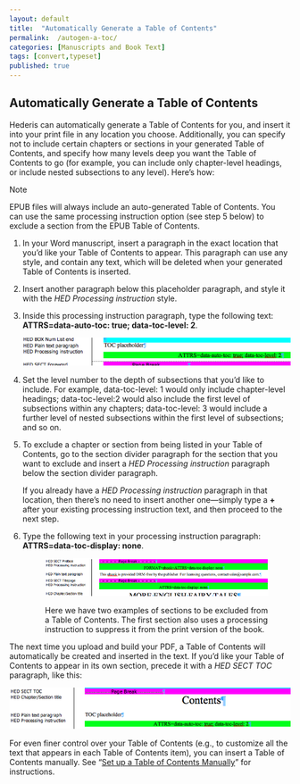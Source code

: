 ```yaml
---
layout: default
title:  "Automatically Generate a Table of Contents"
permalink:  /autogen-a-toc/
categories: [Manuscripts and Book Text]
tags: [convert,typeset]
published: true
---
```


<section data-type="chapter" class="hsecchapter" data-hederis-type="hsecchapter" id="autogen-a-toc" data-pi-attrs="id: autogen-a-toc; data-tags: convert,typeset;" role="doc-chapter" data-tags="convert,typeset" data-author-name=" " data-book-title=" " title="Automatically Generate a Table of Contents"><h1 data-hederis-type="hblkchaptitle" class="hblkchaptitle" id="pA8Ngl3CE">Automatically Generate a Table of Contents</h1>
    <p class="hblkp" data-hederis-type="hblkp" id="pzJOZqdm4">Hederis can automatically generate a Table of Contents for you, and insert it into your print file in any location you choose. Additionally, you can specify not to include certain chapters or sections in your generated Table of Contents, and specify how many levels deep you want the Table of Contents to go (for example, you can include only chapter-level headings, or include nested subsections to any level). Here&#8217;s how:</p>
    <aside class="hwprbox box" data-hederis-type="hwprbox" id="pvBDnvFFL" data-type="sidebar"><p class="hblktype" data-hederis-type="hblktype" id="pIOl0wu1i">Note</p>
    <p class="hblkp" data-hederis-type="hblkp" id="pPac0cfhX">EPUB files will always include an auto-generated Table of Contents. You can use the same processing instruction option (see step 5 below) to exclude a section from the EPUB Table of Contents.</p>
    </aside>
    <ol class="hwprnumlist" data-hederis-type="hwprnumlist" id="pJBMAXGPi"><li class="hblkoli" data-hederis-type="hblkoli" id="lioQpsK8IT"><p class="hblkoli" data-hederis-type="hblklip" id="pXaMP9vkN">In your Word manuscript, insert a paragraph in the exact location that you&#8217;d like your Table of Contents to appear. This paragraph can use any style, and contain any text, which will be deleted when your generated Table of Contents is inserted.</p></li>
    <li class="hblkoli" data-hederis-type="hblkoli" id="liwcjkli8r"><p class="hblkoli" data-hederis-type="hblklip" id="pwRmIVVyG">Insert another paragraph below this placeholder paragraph, and style it with the <em data-hederis-type="hspanem">HED Processing instruction</em> style.</p></li>
    <li class="hblkoli" data-hederis-type="hblkoli" id="liL4QiK9p0"><p class="hblkoli" data-hederis-type="hblklip" id="pcwK6FNLG">Inside this processing instruction paragraph, type the following text: <strong data-hederis-type="hspanstrong">ATTRS=data-auto-toc: true; data-toc-level: 2</strong>. </p><img data-hederis-type="hblkimg" class="hblkimg" id="pSjzplRRo" src="/images/tocplaceholder.png"/>
    </li>
    <li class="hblkoli" data-hederis-type="hblkoli" id="liZyPsyyM0"><p class="hblkoli" data-hederis-type="hblklip" id="ptHU8vBOA">Set the level number to the depth of subsections that you&#8217;d like to include. For example, data-toc-level: 1 would only include chapter-level headings; data-toc-level:2 would also include the first level of subsections within any chapters; data-toc-level: 3 would include a further level of nested subsections within the first level of subsections; and so on.</p></li>
    <li class="hblkoli" data-hederis-type="hblkoli" id="lipxUxXE1w"><p class="hblkoli" data-hederis-type="hblklip" id="pdFKMaw2S">To exclude a chapter or section from being listed in your Table of Contents, go to the section divider paragraph for the section that you want to exclude and insert a <em data-hederis-type="hspanem">HED Processing instruction</em> paragraph below the section divider paragraph. </p><p class="hblklicont" data-hederis-type="hblklicont" id="p6ZI7zLXS">If you already have a <em data-hederis-type="hspanem">HED Processing instruction</em> paragraph in that location, then there&#8217;s no need to insert another one&#8212;simply type a <strong data-hederis-type="hspanstrong">+</strong> after your existing processing instruction text, and then proceed to the next step.</p>
    </li>
    <li class="hblkoli" data-hederis-type="hblkoli" id="liFJutykwv"><p class="hblkoli" data-hederis-type="hblklip" id="pfC1Oxol9">Type the following text in your processing instruction paragraph: <strong data-hederis-type="hspanstrong">ATTRS=data-toc-display: none</strong>.</p><figure class="hwprfig" data-hederis-type="hwprfig" id="pVrfSI8yi"><img data-hederis-type="hblkimg" class="hblkimg" id="pPjsghN81" src="/images/tocexclude.png"/>
    <p class="hblkcaption" data-hederis-type="hblkcaption" id="pxxfHSdSm">Here we have two examples of sections to be excluded from a Table of Contents. The first section also uses a processing instruction to suppress it from the print version of the book.</p>
    </figure>
    </li>
    </ol>
    <p class="hblkp" data-hederis-type="hblkp" id="pot5SPkvi">The next time you upload and build your PDF, a Table of Contents will automatically be created and inserted in the text. If you&#8217;d like your Table of Contents to appear in its own section, precede it with a <em data-hederis-type="hspanem">HED SECT TOC</em> paragraph, like this:</p>
    <img data-hederis-type="hblkimg" class="hblkimg" id="pHDCz3EgX" src="/images/tocsection.png"/>
    <p class="hblkp" data-hederis-type="hblkp" id="pVDNXAI4b">For even finer control over your Table of Contents (e.g., to customize all the text that appears in each Table of Contents item), you can insert a Table of Contents manually. See &#8220;<a href="{% post_url 2019-08-08-19-SetupaTableofContentsManually %}"><span class="Hyperlink">Set up a Table of Contents Manually</span></a>&#8221; for instructions.</p>
    </section>
    